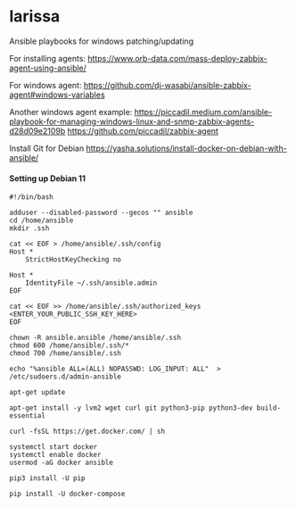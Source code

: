 # larissa
Ansible playbooks for windows patching/updating



For installing agents: 
https://www.orb-data.com/mass-deploy-zabbix-agent-using-ansible/


For windows agent: 
https://github.com/dj-wasabi/ansible-zabbix-agent#windows-variables

Another windows agent example: 
https://piccadil.medium.com/ansible-playbook-for-managing-windows-linux-and-snmp-zabbix-agents-d28d09e2109b
https://github.com/piccadil/zabbix-agent

Install Git for Debian 
https://yasha.solutions/install-docker-on-debian-with-ansible/


#### Setting up Debian 11
```
#!/bin/bash

adduser --disabled-password --gecos "" ansible
cd /home/ansible
mkdir .ssh

cat << EOF > /home/ansible/.ssh/config
Host *
    StrictHostKeyChecking no
	
Host *
    IdentityFile ~/.ssh/ansible.admin
EOF

cat << EOF >> /home/ansible/.ssh/authorized_keys
<ENTER_YOUR_PUBLIC_SSH_KEY_HERE>
EOF

chown -R ansible.ansible /home/ansible/.ssh
chmod 600 /home/ansible/.ssh/*
chmod 700 /home/ansible/.ssh

echo "%ansible ALL=(ALL) NOPASSWD: LOG_INPUT: ALL"  > /etc/sudoers.d/admin-ansible

apt-get update

apt-get install -y lvm2 wget curl git python3-pip python3-dev build-essential 

curl -fsSL https://get.docker.com/ | sh

systemctl start docker
systemctl enable docker
usermod -aG docker ansible

pip3 install -U pip

pip install -U docker-compose


```